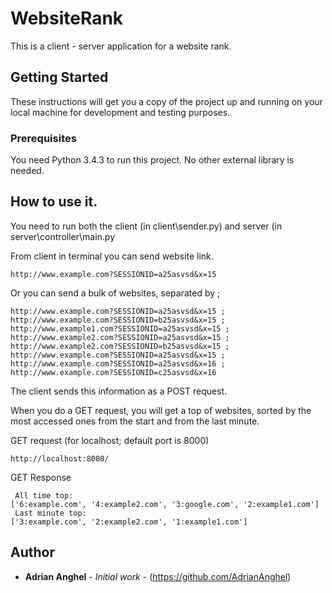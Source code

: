 

# WebsiteRank

This is a client - server application for a website rank.

## Getting Started

These instructions will get you a copy of the project up and running on your local machine for development and testing purposes.

### Prerequisites

You need Python 3.4.3 to run this project. No other external library is needed.



## How to use it.

You need to run both the client (in client\sender.py) and server (in server\controller\main.py

From client in terminal you can send website link.
```
http://www.example.com?SESSIONID=a25asvsd&x=15
```

Or you can send a bulk of websites, separated by ;
```
http://www.example.com?SESSIONID=a25asvsd&x=15 ; http://www.example.com?SESSIONID=b25asvsd&x=15 ; http://www.example1.com?SESSIONID=a25asvsd&x=15 ; http://www.example2.com?SESSIONID=a25asvsd&x=15 ; http://www.example2.com?SESSIONID=b25asvsd&x=15 ; http://www.example.com?SESSIONID=a25asvsd&x=15 ; http://www.example.com?SESSIONID=a25asvsd&x=16 ; http://www.example.com?SESSIONID=c25asvsd&x=16
```
The client sends this information as a POST request.

When you do a GET request, you will get a top of websites, sorted by the most accessed ones from the start and from the last minute.

GET request (for localhost; default port is 8000)
```
http://localhost:8000/
```

GET Response
```
 All time top:
['6:example.com', '4:example2.com', '3:google.com', '2:example1.com']
 Last minute top:
['3:example.com', '2:example2.com', '1:example1.com']
```


## Author

* **Adrian Anghel** - *Initial work* - (https://github.com/AdrianAnghel)


